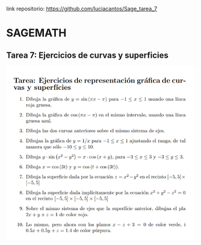 link repositorio: https://github.com/luciacantos/Sage_tarea_7

SAGEMATH
====
Tarea 7: Ejercicios de curvas y superficies
----
![Image text](https://github.com/luciacantos/Sage_tarea_7/blob/main/enunciados_tarea7.png)
